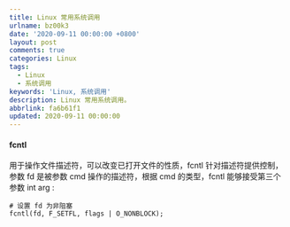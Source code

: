 ```yaml
---
title: Linux 常用系统调用
urlname: bz00k3
date: '2020-09-11 00:00:00 +0800'
layout: post
comments: true
categories: Linux
tags:
  - Linux
  - 系统调用
keywords: 'Linux, 系统调用'
description: Linux 常用系统调用。
abbrlink: fa6b61f1
updated: 2020-09-11 00:00:00
---
```


#### fcntl

用于操作文件描述符，可以改变已打开文件的性质，fcntl 针对描述符提供控制，参数 fd 是被参数 cmd 操作的描述符，根据 cmd 的类型，fcntl 能够接受第三个参数 int arg :

```
# 设置 fd 为非阻塞
fcntl(fd, F_SETFL, flags | O_NONBLOCK);
```
